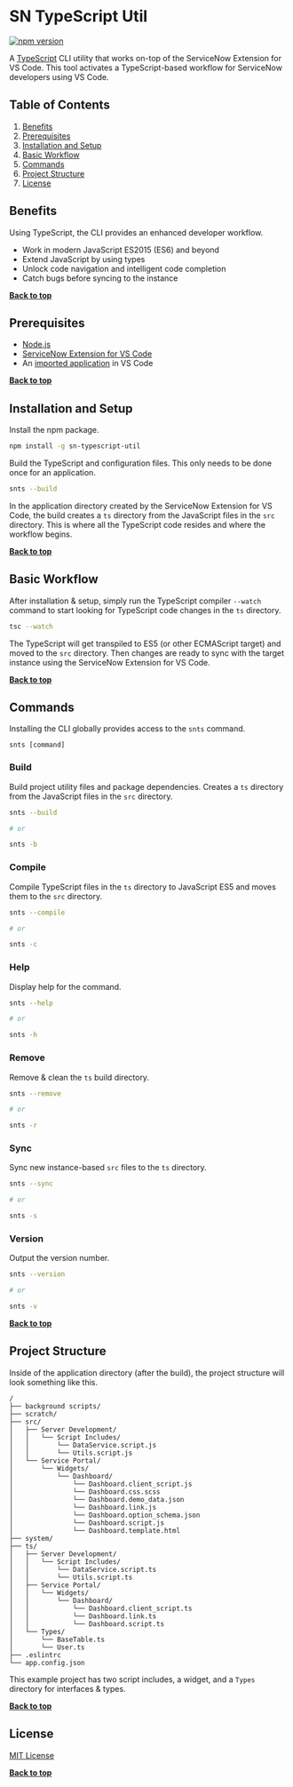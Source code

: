 # SN TypeScript Util

[![npm version](https://img.shields.io/npm/v/sn-typescript-util)](https://www.npmjs.com/package/sn-typescript-util)

A [TypeScript](https://www.typescriptlang.org/) CLI utility that works on-top of the ServiceNow Extension for VS Code. This tool activates a TypeScript-based workflow for ServiceNow developers using VS Code.

## Table of Contents

1. [Benefits](#benefits)
1. [Prerequisites](#prerequisites)
1. [Installation and Setup](#installation-and-setup)
1. [Basic Workflow](#basic-workflow)
1. [Commands](#commands)
1. [Project Structure](#project-structure)
1. [License](#license)

## Benefits

Using TypeScript, the CLI provides an enhanced developer workflow.

- Work in modern JavaScript ES2015 (ES6) and beyond
- Extend JavaScript by using types
- Unlock code navigation and intelligent code completion
- Catch bugs before syncing to the instance

**[Back to top](#table-of-contents)**

## Prerequisites

- [Node.js](https://nodejs.org/)
- [ServiceNow Extension for VS Code](https://marketplace.visualstudio.com/items?itemName=ServiceNow.now-vscode)
- An [imported application](https://docs.servicenow.com/bundle/washingtondc-application-development/page/build/applications/task/vscode-import-application.html) in VS Code

**[Back to top](#table-of-contents)**

## Installation and Setup

Install the npm package.

```bash
npm install -g sn-typescript-util
```

Build the TypeScript and configuration files. This only needs to be done once for an application.

```bash
snts --build
```

In the application directory created by the ServiceNow Extension for VS Code, the build creates a `ts` directory from the JavaScript files in the `src` directory. This is where all the TypeScript code resides and where the workflow begins.

**[Back to top](#table-of-contents)**

## Basic Workflow

After installation & setup, simply run the TypeScript compiler `--watch` command to start looking for TypeScript code changes in the `ts` directory.

```bash
tsc --watch
```

The TypeScript will get transpiled to ES5 (or other ECMAScript target) and moved to the `src` directory. Then changes are ready to sync with the target instance using the ServiceNow Extension for VS Code.

**[Back to top](#table-of-contents)**

## Commands

Installing the CLI globally provides access to the `snts` command.

```sh-session
snts [command]
```

### Build

Build project utility files and package dependencies. Creates a `ts` directory from the JavaScript files in the `src` directory.

```bash
snts --build

# or

snts -b
```

### Compile

Compile TypeScript files in the `ts` directory to JavaScript ES5 and moves them to the `src` directory.

```bash
snts --compile

# or

snts -c
```

### Help

Display help for the command.

```bash
snts --help

# or

snts -h
```

### Remove

Remove & clean the `ts` build directory.

```bash
snts --remove

# or

snts -r
```

### Sync

Sync new instance-based `src` files to the `ts` directory.

```bash
snts --sync

# or

snts -s
```

### Version

Output the version number.

```bash
snts --version

# or

snts -v
```

**[Back to top](#table-of-contents)**

## Project Structure

Inside of the application directory (after the build), the project structure will look something like this.

```text
/
├── background scripts/
├── scratch/
├── src/
│   ├── Server Development/
│   │   └── Script Includes/
│   │       └── DataService.script.js
│   │       └── Utils.script.js
│   └── Service Portal/
│       └── Widgets/
│           └── Dashboard/
│               └── Dashboard.client_script.js
│               └── Dashboard.css.scss
│               └── Dashboard.demo_data.json
│               └── Dashboard.link.js
│               └── Dashboard.option_schema.json
│               └── Dashboard.script.js
│               └── Dashboard.template.html
├── system/
├── ts/
│   ├── Server Development/
│   │   └── Script Includes/
│   │       └── DataService.script.ts
│   │       └── Utils.script.ts
│   ├── Service Portal/
│   │   └── Widgets/
│   │       └── Dashboard/
│   │           └── Dashboard.client_script.ts
│   │           └── Dashboard.link.ts
│   │           └── Dashboard.script.ts
│   └── Types/
│       └── BaseTable.ts
│       └── User.ts
├── .eslintrc
└── app.config.json
```

This example project has two script includes, a widget, and a `Types` directory for interfaces & types.

**[Back to top](#table-of-contents)**

## License

[MIT License](LICENSE)

**[Back to top](#table-of-contents)**
